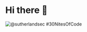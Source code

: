 # Hi there 👋
![@sutherlandsec #30NitesOfCode](https://www.codedex.io/api/petStatus?user=sutherlandsec)
